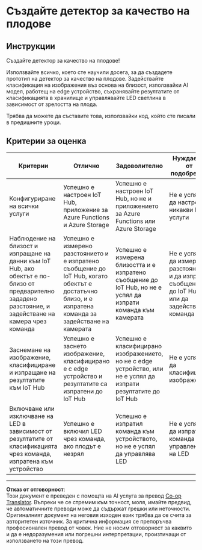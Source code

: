 <!--
CO_OP_TRANSLATOR_METADATA:
{
  "original_hash": "1a85e50c33c38dcd2cde2a97d132f248",
  "translation_date": "2025-08-28T08:28:22+00:00",
  "source_file": "4-manufacturing/lessons/4-trigger-fruit-detector/assignment.md",
  "language_code": "bg"
}
-->
# Създайте детектор за качество на плодове

## Инструкции

Създайте детектор за качество на плодове!

Използвайте всичко, което сте научили досега, за да създадете прототип на детектор за качество на плодове. Задействайте класификация на изображения въз основа на близост, използвайки AI модел, работещ на edge устройство, съхранявайте резултатите от класификацията в хранилище и управлявайте LED светлина в зависимост от зрелостта на плода.

Трябва да можете да съставите това, използвайки код, който сте писали в предишните уроци.

## Критерии за оценка

| Критерии | Отлично | Задоволително | Нуждае се от подобрение |
| -------- | --------- | -------- | ----------------- |
| Конфигуриране на всички услуги | Успешно е настроен IoT Hub, приложение за Azure Functions и Azure Storage | Успешно е настроен IoT Hub, но не и приложението за Azure Functions или Azure Storage | Не е успял да настрои никакви IoT услуги |
| Наблюдение на близост и изпращане на данни към IoT Hub, ако обектът е по-близо от предварително зададено разстояние, и задействане на камера чрез команда | Успешно е измерено разстоянието и е изпратено съобщение до IoT Hub, когато обектът е достатъчно близо, и е изпратена команда за задействане на камерата | Успешно е измерена близостта и е изпратено съобщение до IoT Hub, но не е успял да изпрати команда към камерата | Не е успял да измери разстоянието и да изпрати съобщение до IoT Hub или да задейства команда |
| Заснемане на изображение, класифициране и изпращане на резултатите към IoT Hub | Успешно е заснето изображение, класифицирано е с edge устройство и резултатите са изпратени до IoT Hub | Успешно е класифицирано изображението, но не с edge устройство, или не е успял да изпрати резултатите до IoT Hub | Не е успял да класифицира изображение |
| Включване или изключване на LED в зависимост от резултатите от класификацията чрез команда, изпратена към устройство | Успешно е включил LED чрез команда, ако плодът е незрял | Успешно е изпратил команда към устройството, но не е успял да управлява LED | Не е успял да изпрати команда за управление на LED |

---

**Отказ от отговорност**:  
Този документ е преведен с помощта на AI услуга за превод [Co-op Translator](https://github.com/Azure/co-op-translator). Въпреки че се стремим към точност, моля, имайте предвид, че автоматичните преводи може да съдържат грешки или неточности. Оригиналният документ на неговия изходен език трябва да се счита за авторитетен източник. За критична информация се препоръчва професионален превод от човек. Ние не носим отговорност за каквито и да е недоразумения или погрешни интерпретации, произтичащи от използването на този превод.